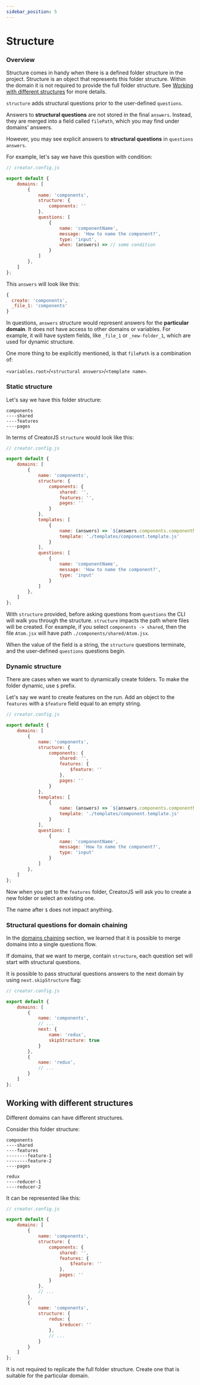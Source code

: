 ```yaml
---
sidebar_position: 5
---
```


# Structure

### Overview

Structure comes in handy when there is a defined folder structure in the project.
Structure is an object that represents this folder structure. Within the domain it is not required to provide the full folder structure.
See [Working with different structures](#working-with-different-structures) for more details.

`structure` adds structural questions prior to the user-defined `questions`.

Answers to **structural questions** are not stored in the final `answers`. Instead, they are merged into a field called `filePath`, which you may find under domains' answers.

However, you may see explicit answers to **structural questions** in `questions` `answers`. 

For example, let's say we have this question with condition:
```js
// creator.config.js

export default {
    domains: [
        {
            name: 'components',
            structure: {
                components: ''
            },
            questions: [
                {
                    name: 'componentName',
                    message: 'How to name the component?',
                    type: 'input',
                    when: (answers) => // some condition
                }
            ]
        },
    ]
};
```

This `answers` will look like this:
```js
{
  create: 'components',
  _file_1: 'components'
}
```

In questions, `answers` structure would represent answers for the **particular domain**.
It does not have access to other domains or variables. For example, it will have system fields, like `_file_1` or `_new-folder_1`, which are used for dynamic structure.

One more thing to be explicitly mentioned, is that `filePath` is a combination of:

`<variables.root>`/`<structural answers>`/`<template name>`.

### <a name="static-structure"></a>Static structure

Let's say we have this folder structure:
```text
components
----shared
----features
----pages
```

In terms of CreatorJS `structure` would look like this:
```js
// creator.config.js

export default {
    domains: [
        {
            name: 'components',
            structure: {
                components: {
                    shared: '',
                    features: '',
                    pages: ''
                }
            },
            templates: [
                {
                    name: (answers) => `${answers.components.componentName}.jsx`,
                    template: './templates/component.template.js'
                }
            ],
            questions: [
                {
                    name: 'componentName',
                    message: 'How to name the component?',
                    type: 'input'
                }
            ]
        },
    ]
};
```

With `structure` provided, before asking questions from `questions` the CLI will walk you through the structure.
`structure` impacts the path where files will be created. For example, if you select `components -> shared`, then the file `Atom.jsx`
will have path `./components/shared/Atom.jsx`.

When the value of the field is a string, the `structure` questions terminate, and the user-defined `questions` questions begin.

### <a name="dynamic-structure"></a>Dynamic structure

There are cases when we want to dynamically create folders. To make the folder dynamic, use `$` prefix.

Let's say we want to create features on the run. Add an object to the `features` with a `$feature` field equal to an empty string.

```js
// creator.config.js

export default {
    domains: [
        {
            name: 'components',
            structure: {
                components: {
                    shared: '',
                    features: {
                        $feature: ''
                    },
                    pages: ''
                }
            },
            templates: [
                {
                    name: (answers) => `${answers.components.componentName}.jsx`,
                    template: './templates/component.template.js'
                }
            ],
            questions: [
                {
                    name: 'componentName',
                    message: 'How to name the component?',
                    type: 'input'
                }
            ]
        },
    ]
};
```

Now when you get to the `features` folder, CreatorJS will ask you to create a new folder or select an existing one.

The name after `$` does not impact anything.

### Structural questions for domain chaining

In the [domains chaining](/docs/Core%20Concepts/domains#domains-chaining) section, we learned that it is possible to merge domains into a single questions flow.

If domains, that we want to merge, contain `structure`, each question set will start with structural questions.

It is possible to pass structural questions answers to the next domain by using `next.skipStructure` flag:

```js
// creator.config.js

export default {
    domains: [
        {
            name: 'components',
            // ...
            next: {
                name: 'redux',
                skipStructure: true
            }
        },
        {
            name: 'redux',
            // ...
        }
    ]
};

```


## <a name="working-with-different-structures"></a>Working with different structures

Different domains can have different structures. 

Consider this folder structure:
```text
components
----shared
----features
--------feature-1
--------feature-2
----pages

redux
----reducer-1
----reducer-2
```

It can be represented like this:
```js
// creator.config.js

export default {
    domains: [
        {
            name: 'components',
            structure: {
                components: {
                    shared: '',
                    features: {
                        $feature: ''
                    },
                    pages: ''
                }
            },
            // ...
        },
        {
            name: 'components',
            structure: {
                redux: {
                    $reducer: ''
                },
                // ...
            }
        }
    ]
};

```

It is not required to replicate the full folder structure. Create one that is suitable for the particular domain.
